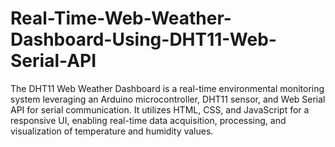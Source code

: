 # Real-Time-Web-Weather-Dashboard-Using-DHT11-Web-Serial-API
The DHT11 Web Weather Dashboard is a real-time environmental monitoring system leveraging an Arduino microcontroller, DHT11 sensor, and Web Serial API for serial communication. It utilizes HTML, CSS, and JavaScript for a responsive UI, enabling real-time data acquisition, processing, and visualization of temperature and humidity values. 
